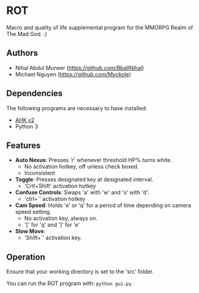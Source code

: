 # ROT

Macro and quality of life supplemental program for the MMORPG Realm of The Mad God.
:)

## Authors
* Nihal Abdul Muneer (https://github.com/BballNihal)
* Michael Nguyen (https://github.com/Myckole)

## Dependencies
The following programs are necessary to have installed:
* [AHK v2](https://www.autohotkey.com/docs/v2/howto/Install.htm)
* Python 3

## Features
*  **Auto Nexus**: Presses 'r' whenever threshold HP% turns white.
    * No activation hotkey, off unless check boxed.
    * Inconsistent
*  **Toggle**: Presses designated key at designated interval.
    * 'Crtl+Shift' activation hotkey
*  **Confuse Controls**: Swaps 'a' with 'w' and 's' with 'd'.
    * 'ctrl+`' activation hotkey
*  **Cam Speed**: Holds 'e' or 'q' for a period of time depending on camera speed setting.
    * No activation key, always on.
    * '[' for 'q' and ']' for 'e'
*  **Slow Move**: 
    * 'Shift+`' activation key.
## Operation
Ensure that your working directory is set to the 'src' folder.

You can run the ROT program with: ```python gui.py```
